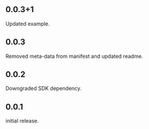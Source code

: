 ## 0.0.3+1

Updated example.
## 0.0.3

Removed meta-data from manifest and updated readme.
## 0.0.2

Downgraded SDK dependency.
## 0.0.1

initial release.
